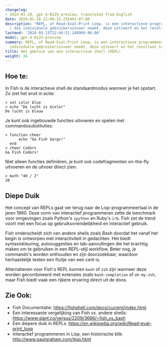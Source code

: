 ```yaml
---
changelog:
- 2024-01-28, gpt-4-0125-preview, translated from English
date: 2024-01-28 22:09:22.235401-07:00
description: "REPL, of Read-Eval-Print Loop, is een interactieve programmeeromgeving\
  \ die individuele gebruikersinvoer neemt, deze uitvoert en het resultaat teruggeeft.\u2026"
lastmod: '2024-03-13T22:44:51.248960-06:00'
model: gpt-4-0125-preview
summary: REPL, of Read-Eval-Print Loop, is een interactieve programmeeromgeving die
  individuele gebruikersinvoer neemt, deze uitvoert en het resultaat teruggeeft.
title: Het gebruik van een interactieve shell (REPL)
weight: 34
---
```


## Hoe te:
In Fish is de interactieve shell de standaardmodus wanneer je het opstart. Zo ziet het eruit in actie:

```Fish Shell
> set color blue
> echo "De lucht is $color"
De lucht is blauw
```

Je kunt ook ingebouwde functies uitvoeren en spelen met commandosubstituties:

```Fish Shell
> function cheer
      echo "Ga Fish $argv!"
  end
> cheer Coders
Ga Fish Coders!
```

Niet alleen functies definiëren, je kunt ook codefragmenten on-the-fly uitvoeren en de uitvoer direct zien:

```Fish Shell
> math "40 / 2"
20
```

## Diepe Duik
Het concept van REPLs gaat ver terug naar de Lisp-programmeertaal in de jaren 1960. Deze vorm van interactief programmeren zette de benchmark voor omgevingen zoals Python's `ipython` en Ruby's `irb`. Fish zet de trend voort met een focus op gebruiksvriendelijkheid en interactief gebruik.

Fish onderscheidt zich van andere shells zoals Bash doordat het vanaf het begin is ontworpen met interactiviteit in gedachten. Het biedt syntaxiskleuring, autosuggesties en tab-aanvullingen die het krachtig maken om te gebruiken in een REPL-stijl workflow. Beter nog, je commando's worden onthouden en zijn doorzoekbaar, waardoor herhaaldelijk testen een fluitje van een cent is.

Alternatieven voor Fish's REPL kunnen `bash` of `zsh` zijn wanneer deze worden gecombineerd met extensies zoals `bash-completion` of `oh-my-zsh`, maar Fish biedt vaak een rijkere ervaring direct uit de doos.

## Zie Ook:
- Fish Documentatie: https://fishshell.com/docs/current/index.html
- Een interessante vergelijking van Fish vs. andere shells: https://www.slant.co/versus/2209/3686/~fish_vs_bash
- Een diepere duik in REPLs: https://en.wikipedia.org/wiki/Read–eval–print_loop
- Interactief programmeren in Lisp, een historische blik: http://www.paulgraham.com/ilisp.html
